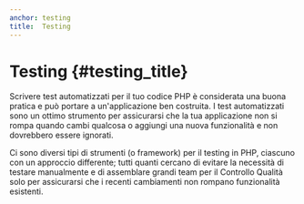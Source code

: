 ```yaml
---
anchor: testing
title:  Testing
---
```


# Testing {#testing_title}

Scrivere test automatizzati per il tuo codice PHP è considerata una buona
pratica e può portare a un'applicazione ben costruita. I test automatizzati sono
un ottimo strumento per assicurarsi che la tua applicazione non si rompa quando
cambi qualcosa o aggiungi una nuova funzionalità e non dovrebbero essere
ignorati.

Ci sono diversi tipi di strumenti (o framework) per il testing in PHP, ciascuno
con un approccio differente; tutti quanti cercano di evitare la necessità di
testare manualmente e di assemblare grandi team per il Controllo Qualità solo
per assicurarsi che i recenti cambiamenti non rompano funzionalità esistenti.